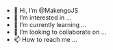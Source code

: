 - 👋 Hi, I’m @MakengoJS
- 👀 I’m interested in ...
- 🌱 I’m currently learning ...
- 💞️ I’m looking to collaborate on ...
- 📫 How to reach me ...

<!---
MakengoJS/MakengoJS is a ✨ special ✨ repository because its `README.md` (this file) appears on your GitHub profile.
You can click the Preview link to take a look at your changes.
--->
